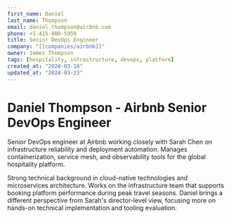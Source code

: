 ```yaml
---
first_name: Daniel
last_name: Thompson
email: daniel.thompson@airbnb.com
phone: +1-415-800-5959
title: Senior DevOps Engineer
company: "[[companies/airbnb]]"
owner: James Thompson
tags: [hospitality, infrastructure, devops, platform]
created_at: "2024-03-18"
updated_at: "2024-03-23"
---
```


# Daniel Thompson - Airbnb Senior DevOps Engineer

Senior DevOps engineer at Airbnb working closely with Sarah Chen on infrastructure reliability and deployment automation. Manages containerization, service mesh, and observability tools for the global hospitality platform.

Strong technical background in cloud-native technologies and microservices architecture. Works on the infrastructure team that supports booking platform performance during peak travel seasons. Daniel brings a different perspective from Sarah's director-level view, focusing more on hands-on technical implementation and tooling evaluation.